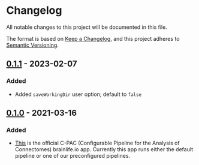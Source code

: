 # Changelog

All notable changes to this project will be documented in this file.

The format is based on [Keep a Changelog](https://keepachangelog.com/en/1.0.0/),
and this project adheres to [Semantic Versioning](https://semver.org/spec/v2.0.0.html).

<!-- ## [Unreleased] -->

## [0.1.1] - 2023-02-07

### Added

- Added `saveWorkingDir` user option; default to `false`

## [0.1.0] - 2021-03-16

### Added

- [This](https://brainlife.io/app/5f3593e84615e04651bf9364) is the official C-PAC (Configurable Pipeline for the Analysis of Connectomes) brainlife.io app. Currently this app runs either the default pipeline or one of our preconfigured pipelines.

<!-- uncomment in develop branch [unreleased]: https://github.com/olivierlacan/keep-a-changelog/compare/v0.1.0...HEAD -->
[0.1.1]: https://github.com/olivierlacan/keep-a-changelog/releases/tag/v0.1.1
[0.1.0]: https://github.com/olivierlacan/keep-a-changelog/releases/tag/v0.1.0
